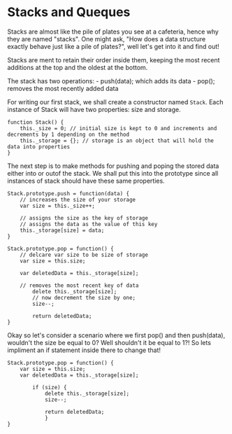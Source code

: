 # Stacks and Queques

Stacks are almost like the pile of plates you see at a cafeteria, hence why they are named "stacks".
One might ask, "How does a data structure exactly behave just like a pile of plates?", well let's get into 
it and find out!

Stacks are ment to retain their order inside them, keeping the most recent additions at the top and the 
oldest at the bottom. 

The stack has two operations: 
	- push(data); which adds its data
	- pop(); removes the most recently added data 

For writing our first stack, we shall create a constructor named `Stack`. Each instance of Stack will have two 
properties: size and storage. 

	function Stack() {
		this._size = 0; // initial size is kept to 0 and increments and decrements by 1 depending on the method
		this._storage = {}; // storage is an object that will hold the data into properties 
	}

The next step is to make methods for pushing and poping the stored data either into or outof the stack. We shall put
this into the prototype since all instances of stack should have these same properties. 

	Stack.prototype.push = function(data) {
		// increases the size of your storage
		var size = this._size++;

		// assigns the size as the key of storage
		// assigns the data as the value of this key
		this._storage[size] = data; 
	}

	Stack.prototype.pop = function() {
		// delcare var size to be size of storage
		var size = this.size;

		var deletedData = this._storage[size];

		// removes the most recent key of data
        	delete this._storage[size];
       		// now decrement the size by one;
        	size--;

        	return deletedData;
	}

Okay so let's consider a scenario where we first pop() and then push(data), wouldn't the size be equal to 0? Well shouldn't 
it be equal to 1?!
So lets impliment an if statement inside there to change that!
	
	Stack.prototype.pop = function() {
		var size = this.size;
		var deletedData = this._storage[size];

        	if (size) {
        		delete this._storage[size];
        		size--;
        	
        		return deletedData;
                }
	}


